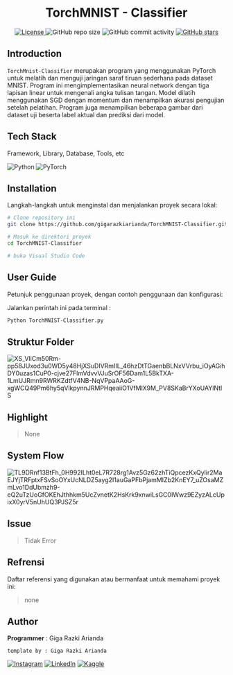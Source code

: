 <h1 align="center">TorchMNIST - Classifier</h1>

<p align="center">
  <a href="LICENSE">
    <img alt="License" src="https://img.shields.io/badge/License-none-lightgrey.svg">
  </a>
  <img alt="GitHub repo size" src="https://img.shields.io/github/repo-size/gigarazkiarianda/TorchMNIST-Classifier">
  <img alt="GitHub commit activity" src="https://img.shields.io/github/commit-activity/m/gigarazkiarianda/TorchMNIST-Classifier">
  <a href="https://github.com/gigarazkiarianda/TorchMNIST-Classifier/stargazers">
    <img alt="GitHub stars" src="https://img.shields.io/github/stars/gigarazkiarianda/TorchMNIST-Classifier">
  </a>
</p>


## Introduction
`TorchMnist-Classifier` merupakan program yang menggunakan PyTorch untuk melatih dan menguji jaringan saraf tiruan sederhana pada dataset MNIST. Program ini mengimplementasikan neural network dengan tiga lapisan linear untuk mengenali angka tulisan tangan. Model dilatih menggunakan SGD dengan momentum dan menampilkan akurasi pengujian setelah pelatihan. Program juga menampilkan beberapa gambar dari dataset uji beserta label aktual dan prediksi dari model.

## Tech Stack
Framework, Library, Database, Tools, etc

![Python](https://img.shields.io/badge/python-3670A0?style=for-the-badge&logo=python&logoColor=ffdd54)
![PyTorch](https://img.shields.io/badge/PyTorch-%23EE4C2C.svg?style=for-the-badge&logo=PyTorch&logoColor=white)

## Installation
Langkah-langkah untuk menginstal dan menjalankan proyek secara lokal:
```bash
# Clone repository ini
git clone https://github.com/gigarazkiarianda/TorchMNIST-Classifier.git

# Masuk ke direktori proyek
cd TorchMNIST-Classifier

# buka Visual Studio Code
```


## User Guide 
Petunjuk penggunaan proyek, dengan contoh penggunaan dan konfigurasi:

Jalankan perintah ini pada terminal : 
``` bash
Python TorchMNIST-Classifier.py
```

## Struktur Folder
![XS_VIiCm50Rm-pp58JUxod3u0WD5y48HjXSuDIVRmIIL_46hzDtTGaenbBLNxVVrbu_iOyAGihDY0uzas1CuP0-cjve27FlmVdvvVJuSrOF56Dam1L5BkTXA-1LmUJRmn9RWRKZdtfV4NB-NqVPpaAAoG-xgWCQ49Pm6hy5qVlkpynnJRMPHqeaiiO1VfMlX9M_PV8SKaBrYXoUAYlNtlS](https://github.com/gigarazkiarianda/TorchMNIST-Classifier/assets/75737741/7e592e03-987a-4006-b9ce-01b15c734f96)


## Highlight
> None

## System Flow
![TL9DRnf13BtFh_0H992ILht0eL7R728rg1Avz5Gz62zhTiQpcezKxQylir2MaEJYjTRFptxFSvSoOYxUcNLDZ5ayg2I1auGaPFbPjamMIZb2KnEY7_uZOsaMZmLvo1DdUbmzh9-eQ2uTzUoGfOKEhJthhkm5UcZvnetK2HsKrk9xnwiLsGC0IWwz9EZyzALcUpixX0yrV5nUhUQ3PJSZ5r](https://github.com/gigarazkiarianda/TorchMNIST-Classifier/assets/75737741/bcc71aa2-d4e5-4a85-9005-d391f0d9c6f0)



## Issue

> Tidak Error 

## Refrensi
Daftar referensi yang digunakan atau bermanfaat untuk memahami proyek ini:

> none

## Author
  **Programmer**  : Giga Razki Arianda

   `template by : Giga Razki Arianda`
   
[![Instagram](https://img.shields.io/badge/Instagram-%23E4405F.svg?logo=Instagram&logoColor=white)](https://www.instagram.com/gigarazkiarianda/) 
[![LinkedIn](https://img.shields.io/badge/LinkedIn-%230077B5.svg?logo=linkedin&logoColor=white)](https://www.linkedin.com/in/gigarazkiarianda/)
[![Kaggle](https://img.shields.io/badge/Kaggle-035a7d?style=for-the-badge&logo=kaggle&logoColor=white)](https://www.kaggle.com/gigarazki)
